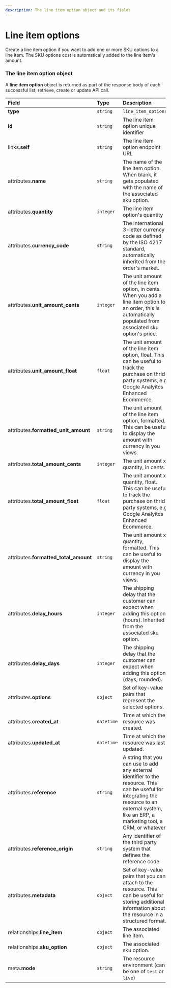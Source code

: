 ```yaml
---
description: The line item option object and its fields
---
```


# Line item options

Create a line item option if you want to add one or more SKU options to a line item. The SKU options cost is automatically added to the line item's amount.


### The line item option object

A **line item option** object is returned as part of the response body of each successful list, retrieve, create or update API call.

| Field | Type | Description |
| :--- | :--- | :--- |
| **type** | `string` | `line_item_options` |
| **id** | `string` | The line item option unique identifier |
| links.**self** | `string` | The line item option endpoint URL |
| attributes.**name** | `string` | The name of the line item option. When blank, it gets populated with the name of the associated sku option. |
| attributes.**quantity** | `integer` | The line item option's quantity |
| attributes.**currency_code** | `string` | The international 3-letter currency code as defined by the ISO 4217 standard, automatically inherited from the order's market. |
| attributes.**unit_amount_cents** | `integer` | The unit amount of the line item option, in cents. When you add a line item option to an order, this is automatically populated from associated sku option's price. |
| attributes.**unit_amount_float** | `float` | The unit amount of the line item option, float. This can be useful to track the purchase on thrid party systems, e.g Google Analyitcs Enhanced Ecommerce. |
| attributes.**formatted_unit_amount** | `string` | The unit amount of the line item option, formatted. This can be useful to display the amount with currency in you views. |
| attributes.**total_amount_cents** | `integer` | The unit amount x quantity, in cents. |
| attributes.**total_amount_float** | `float` | The unit amount x quantity, float. This can be useful to track the purchase on thrid party systems, e.g Google Analyitcs Enhanced Ecommerce. |
| attributes.**formatted_total_amount** | `string` | The unit amount x quantity, formatted. This can be useful to display the amount with currency in you views. |
| attributes.**delay_hours** | `integer` | The shipping delay that the customer can expect when adding this option (hours). Inherited from the associated sku option. |
| attributes.**delay_days** | `integer` | The shipping delay that the customer can expect when adding this option (days, rounded). |
| attributes.**options** | `object` | Set of key-value pairs that represent the selected options. |
| attributes.**created_at** | `datetime` | Time at which the resource was created. |
| attributes.**updated_at** | `datetime` | Time at which the resource was last updated. |
| attributes.**reference** | `string` | A string that you can use to add any external identifier to the resource. This can be useful for integrating the resource to an external system, like an ERP, a marketing tool, a CRM, or whatever. |
| attributes.**reference_origin** | `string` | Any identifier of the third party system that defines the reference code |
| attributes.**metadata** | `object` | Set of key-value pairs that you can attach to the resource. This can be useful for storing additional information about the resource in a structured format. |
| relationships.**line_item** | `object` | The associated line item. |
| relationships.**sku_option** | `object` | The associated sku option. |
| meta.**mode** | `string` | The resource environment \(can be one of `test` or `live`\) |


